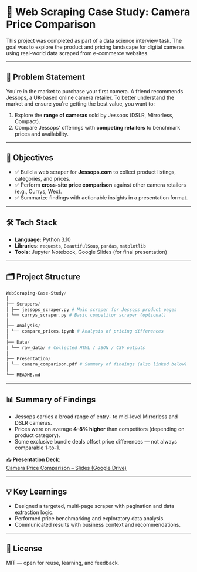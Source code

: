 # 📸 Web Scraping Case Study: Camera Price Comparison

This project was completed as part of a data science interview task. The goal was to explore the product and pricing landscape for digital cameras using real-world data scraped from e-commerce websites.

---

## 🧠 Problem Statement

You're in the market to purchase your first camera. A friend recommends Jessops, a UK-based online camera retailer. To better understand the market and ensure you're getting the best value, you want to:

1. Explore the **range of cameras** sold by Jessops (DSLR, Mirrorless, Compact).
2. Compare Jessops' offerings with **competing retailers** to benchmark prices and availability.

---

## 🎯 Objectives

- ✅ Build a web scraper for **Jessops.com** to collect product listings, categories, and prices.
- ✅ Perform **cross-site price comparison** against other camera retailers (e.g., Currys, Wex).
- ✅ Summarize findings with actionable insights in a presentation format.

---

## 🛠️ Tech Stack

- **Language:** Python 3.10  
- **Libraries:** `requests`, `BeautifulSoup`, `pandas`, `matplotlib`  
- **Tools:** Jupyter Notebook, Google Slides (for final presentation)

---

## 🗂️ Project Structure

```python
WebScraping-Case-Study/
│
├── Scrapers/
│ ├── jessops_scraper.py # Main scraper for Jessops product pages
│ └── currys_scraper.py # Basic competitor scraper (optional)
│
├── Analysis/
│ └── compare_prices.ipynb # Analysis of pricing differences
│
├── Data/
│ └── raw_data/ # Collected HTML / JSON / CSV outputs
│
├── Presentation/
│ └── camera_comparison.pdf # Summary of findings (also linked below)
│
└── README.md
```

---

## 📊 Summary of Findings

- Jessops carries a broad range of entry- to mid-level Mirrorless and DSLR cameras.
- Prices were on average **4–8% higher** than competitors (depending on product category).
- Some exclusive bundle deals offset price differences — not always comparable 1-to-1.

📥 **Presentation Deck**:  
[Camera Price Comparison – Slides (Google Drive)](https://drive.google.com/file/d/1Uz_V7RUZNYn5lq0x1lrRTn2dlCopDwao/view?usp=sharing)

---

## 💡 Key Learnings

- Designed a targeted, multi-page scraper with pagination and data extraction logic.
- Performed price benchmarking and exploratory data analysis.
- Communicated results with business context and recommendations.

---

## 📄 License

MIT — open for reuse, learning, and feedback.
